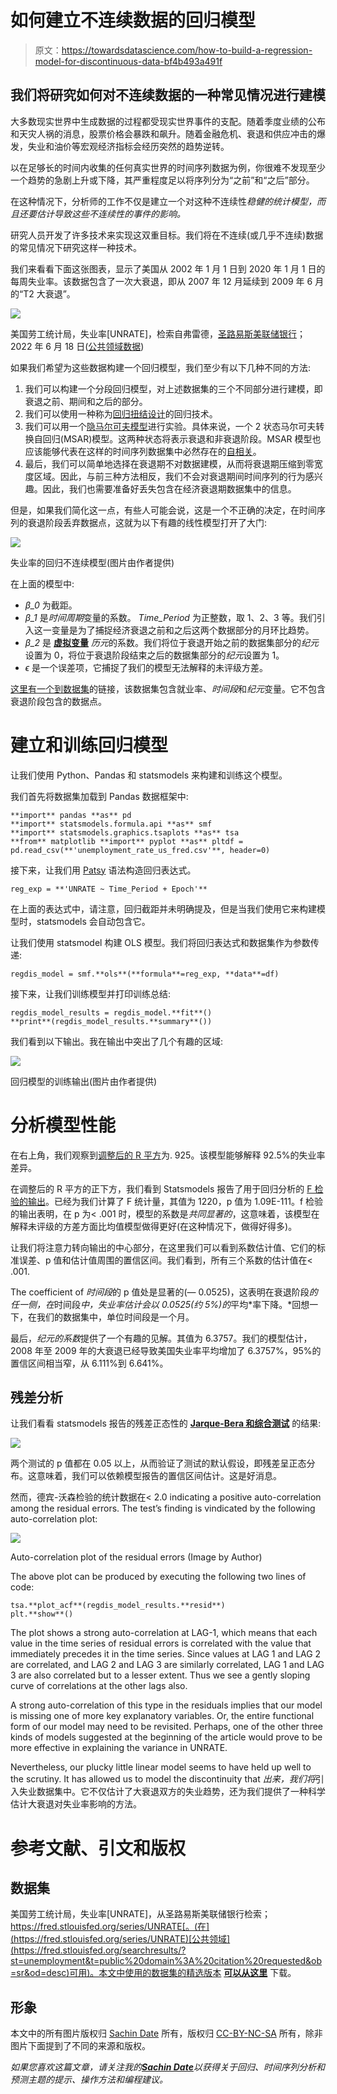 # 如何建立不连续数据的回归模型

> 原文：<https://towardsdatascience.com/how-to-build-a-regression-model-for-discontinuous-data-bf4b493a491f>

## 我们将研究如何对不连续数据的一种常见情况进行建模

大多数现实世界中生成数据的过程都受现实世界事件的支配。随着季度业绩的公布和天灾人祸的消息，股票价格会暴跌和飙升。随着金融危机、衰退和供应冲击的爆发，失业和油价等宏观经济指标会经历突然的趋势逆转。

以在足够长的时间内收集的任何真实世界的时间序列数据为例，你很难不发现至少一个趋势的急剧上升或下降，其严重程度足以将序列分为“之前”和“之后”部分。

在这种情况下，分析师的工作不仅是建立一个对这种不连续性*稳健的统计模型，而且还要估计导致这些不连续性的事件的影响。*

研究人员开发了许多技术来实现这双重目标。我们将在不连续(或几乎不连续)数据的常见情况下研究这样一种技术。

我们来看看下面这张图表，显示了美国从 2002 年 1 月 1 日到 2020 年 1 月 1 日的每周失业率。该数据包含了一次大衰退，即从 2007 年 12 月延续到 2009 年 6 月的“T2 大衰退”。

![](img/22faa3456730705488dcd810ebb9de82.png)

美国劳工统计局，失业率[UNRATE]，检索自弗雷德，[圣路易斯美联储银行](https://fred.stlouisfed.org/series/UNRATE)；2022 年 6 月 18 日([公共领域数据](https://fred.stlouisfed.org/searchresults/?st=unemployment&t=public%20domain%3A%20citation%20requested&ob=sr&od=desc))

如果我们希望为这些数据构建一个回归模型，我们至少有以下几种不同的方法:

1.  我们可以构建一个分段回归模型，对上述数据集的三个不同部分进行建模，即衰退之前、期间和之后的部分。
2.  我们可以使用一种称为[回归扭结设计](https://blogs.worldbank.org/impactevaluations/tools-trade-regression-kink-design)的回归技术。
3.  我们可以用一个[隐马尔可夫模型](/a-math-lovers-guide-to-hidden-markov-models-ad718df9fde8)进行实验。具体来说，一个 2 状态马尔可夫转换自回归(MSAR)模型。这两种状态将表示衰退和非衰退阶段。MSAR 模型也应该能够代表在这样的时间序列数据集中必然存在的[自相关](/the-intuition-behind-correlation-62ca11a3c4a)。
4.  最后，我们可以简单地选择在衰退期不对数据建模，从而将衰退期压缩到零宽度区域。因此，与前三种方法相反，我们不会对衰退期间时间序列的行为感兴趣。因此，我们也需要准备好丢失包含在经济衰退期数据集中的信息。

但是，如果我们简化这一点，有些人可能会说，这是一个不正确的决定，在时间序列的衰退阶段丢弃数据点，这就为以下有趣的线性模型打开了大门:

![](img/1231bfded7b88b0c5ddd168f235575b3.png)

失业率的回归不连续模型(图片由作者提供)

在上面的模型中:

*   *β_0* 为截距。
*   *β_1* 是*时间周期*变量的系数。 *Time_Period* 为正整数，取 1、2、3 等。我们引入这一变量是为了捕捉经济衰退之前和之后这两个数据部分的月环比趋势。
*   *β_2* 是 [**虚拟变量**](/what-are-dummy-variables-and-how-to-use-them-in-a-regression-model-ee43640d573e) *历元*的系数。我们将位于衰退开始之前的数据集部分的*纪元*设置为 0，将位于衰退阶段结束之后的数据集部分的*纪元*设置为 1。
*   *ϵ* 是一个误差项，它捕捉了我们的模型无法解释的未评级方差。

[这里有一个到数据集](https://gist.github.com/sachinsdate/76eaeda29fab2668cd0bb637c1a14e25)的链接，该数据集包含就业率、*时间段*和*纪元*变量。它不包含衰退阶段包含的数据点。

# 建立和训练回归模型

让我们使用 Python、Pandas 和 statsmodels 来构建和训练这个模型。

我们首先将数据集加载到 Pandas 数据框架中:

```
**import** pandas **as** pd
**import** statsmodels.formula.api **as** smf
**import** statsmodels.graphics.tsaplots **as** tsa
**from** matplotlib **import** pyplot **as** pltdf = pd.read_csv(**'unemployment_rate_us_fred.csv'**, header=0)
```

接下来，让我们用 [Patsy](https://patsy.readthedocs.io/en/latest/quickstart.html) 语法构造回归表达式。

```
reg_exp = **'UNRATE ~ Time_Period + Epoch'**
```

在上面的表达式中，请注意，回归截距并未明确提及，但是当我们使用它来构建模型时，statsmodels 会自动包含它。

让我们使用 statsmodel 构建 OLS 模型。我们将回归表达式和数据集作为参数传递:

```
regdis_model = smf.**ols**(**formula**=reg_exp, **data**=df)
```

接下来，让我们训练模型并打印训练总结:

```
regdis_model_results = regdis_model.**fit**()
**print**(regdis_model_results.**summary**())
```

我们看到以下输出。我在输出中突出了几个有趣的区域:

![](img/39da37efd9788216ed01c68fa50dcc09.png)

回归模型的训练输出(图片由作者提供)

# 分析模型性能

在右上角，我们观察到[调整后的 R 平方](/the-complete-guide-to-r-squared-adjusted-r-squared-and-pseudo-r-squared-4136650fc06c)为. 925。该模型能够解释 92.5%的失业率差异。

在调整后的 R 平方的正下方，我们看到 Statsmodels 报告了用于回归分析的 [F 检验的输出](/fisher-test-for-regression-analysis-1e1687867259)。已经为我们计算了 F 统计量，其值为 1220，p 值为 1.09E-111。f 检验的输出表明，在 p 为< .001 时，模型的系数是*共同显著的*，这意味着，该模型在解释未评级的方差方面比均值模型做得更好(在这种情况下，做得好得多)。

让我们将注意力转向输出的中心部分，在这里我们可以看到系数估计值、它们的标准误差、p 值和估计值周围的置信区间。我们看到，所有三个系数的估计值在< .001.

The coefficient of *时间段*的 p 值处是显著的(— 0.0525)，这表明在衰退阶段*的任一侧，在*时间段*中，失业率估计会以 0.0525(约 5%)的*平均*率下降。*回想一下，在我们的数据集中，单位时间段是一个月。

最后，*纪元的系数*提供了一个有趣的见解。其值为 6.3757。我们的模型估计，2008 年至 2009 年的大衰退已经导致美国失业率平均增加了 6.3757%，95%的置信区间相当窄，从 6.111%到 6.641%。

## 残差分析

让我们看看 statsmodels 报告的残差正态性的 [**Jarque-Bera 和综合测试**](/testing-for-normality-using-skewness-and-kurtosis-afd61be860) 的结果:

![](img/e430f6169f90ce8b53c7c7af1dda667a.png)

两个测试的 p 值都在 0.05 以上，从而验证了测试的默认假设，即残差呈正态分布。这意味着，我们可以依赖模型报告的置信区间估计。这是好消息。

然而，德宾-沃森检验的统计数据在< 2.0 indicating a positive auto-correlation among the residual errors. The test’s finding is vindicated by the following auto-correlation plot:

![](img/8191f26ef6feb74829922616eebf49b3.png)

Auto-correlation plot of the residual errors (Image by Author)

The above plot can be produced by executing the following two lines of code:

```
tsa.**plot_acf**(regdis_model_results.**resid**)
plt.**show**()
```

The plot shows a strong auto-correlation at LAG-1, which means that each value in the time series of residual errors is correlated with the value that immediately precedes it in the time series. Since values at LAG 1 and LAG 2 are correlated, and LAG 2 and LAG 3 are similarly correlated, LAG 1 and LAG 3 are also correlated but to a lesser extent. Thus we see a gently sloping curve of correlations at the other lags also.

A strong auto-correlation of this type in the residuals implies that our model is missing one of more key explanatory variables. Or, the entire functional form of our model may need to be revisited. Perhaps, one of the other three kinds of models suggested at the beginning of the article would prove to be more effective in explaining the variance in UNRATE.

Nevertheless, our plucky little linear model seems to have held up well to the scrutiny. It has allowed us to model the discontinuity that *出来，我们将*引入失业数据集中。它不仅估计了大衰退双方的失业趋势，还为我们提供了一种科学估计大衰退对失业率影响的方法。

# 参考文献、引文和版权

## 数据集

美国劳工统计局，失业率[UNRATE]，从圣路易斯美联储银行检索；https://fred.stlouisfed.org/series/UNRATE[。(在](https://fred.stlouisfed.org/series/UNRATE)[公共领域](https://fred.stlouisfed.org/searchresults/?st=unemployment&t=public%20domain%3A%20citation%20requested&ob=sr&od=desc)可用)。本文中使用的数据集的精选版本 [**可以从这里**](https://gist.github.com/sachinsdate/76eaeda29fab2668cd0bb637c1a14e25) 下载。

## 形象

本文中的所有图片版权归 [Sachin Date](https://www.linkedin.com/in/sachindate/) 所有，版权归 [CC-BY-NC-SA](https://creativecommons.org/licenses/by-nc-sa/4.0/) 所有，除非图片下面提到了不同的来源和版权。

*如果您喜欢这篇文章，请关注我的*[***Sachin Date***](https://timeseriesreasoning.medium.com)*以获得关于回归、时间序列分析和预测主题的提示、操作方法和编程建议。*